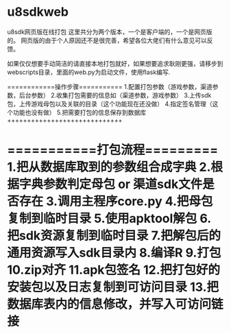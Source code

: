 # u8sdkweb
u8sdk网页版在线打包
这里共分为两个版本，一个是客户端的，一个是网页版的。
网页版的由于个人原因还不是很完善，希望各位大佬们有什么意见可以反馈。

如果仅仅想要手动简洁的请直接本地打包就好，如果想要追求耿刚更强，请移步到webscripts目录，里面的web.py为启动文件，使用flask编写.

============操作步骤===========
1.配置打包参数（游戏参数，渠道参数，后台参数）
2.收集打包需要的信息如（渠道参数，游戏参数）
3.上传sdk包，上传游戏母包以及关联的目录（这个功能现在还没做）
4.指定签名管理（这个功能也没有做）
5.把需要打包的信息保存到数据库
+++++++++++++++++++++++++++++


===========打包流程=========
1.把从数据库取到的参数组合成字典
2.根据字典参数判定母包 or 渠道sdk文件是否存在
3.调用主程序core.py
4.把母包复制到临时目录
5.使用apktool解包
6.把sdk资源复制到临时目录
7.把解包后的通用资源写入sdk目录内
8.编译R
9.打包
10.zip对齐
11.apk包签名
12.把打包好的安装包以及日志复制到可访问目录
13.把数据库表内的信息修改，并写入可访问链接
============================================
